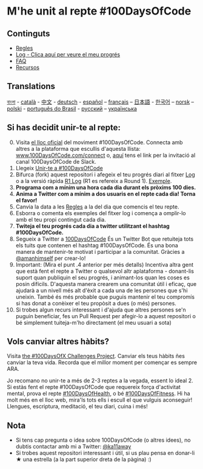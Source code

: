 # M'he unit al repte #100DaysOfCode

## Continguts

* [Regles](rules.md)
* [Log - Clica aquí per veure el meu progrés](log.md)
* [FAQ](FAQ.md)
* [Recursos](resources.md)

## Translations
[বাংলা](intl/bn/README.md) - [català](intl/ca/README.md) - [中文](intl/ch/README.md) - [deutsch](intl/de/README.md) - [español](intl/es/README.md) – [français](intl/fr/FAQ-fr.md) – [日本語](intl/ja/README.md) - [한국어](intl/ko/README-ko.md) – [norsk](intl/no/README.md) –  [polski](intl/pl/README.md) - [português do Brasil](intl/pt-br/LEIAME.md) - [русский](intl/ru/README-ru.md) – [українська](intl/ua/README-ua.md)

## Si has decidit unir-te al repte:

0.  Visita [el lloc oficial](http://100daysofcode.com/) del moviment #100DaysOfCode. Connecta amb altres a la plataforma que escullis d'aquesta llista: www.100DaysOfCode.com/connect
    o, [aquí](https://join.slack.com/t/100xcode/shared_invite/enQtMzA2NzUyODY4MTgyLWM2NzMzYzBmZTcwOTk0MzM2YTI5OWQzM2M3ZTVjZTUyMTE0NDk3ZjdiZmExNGU5Mjg3ODgzZTQxODI3YTNjZjA) tens el link per la invitació al canal 100DaysOfCode de Slack.
1.  Llegeix [Unir-te a #100DaysOfCode](https://medium.freecodecamp.com/join-the-100daysofcode-556ddb4579e4)
1.  Bifurca (fork) aquest repositori i afegeix el teu progrés diari al fitxer [Log](log.md) o a la versió ràpida [R1 Log](r1-log.md) (R1 es refereix a Round 1). [Exemple](https://github.com/Kallaway/100-days-kallaway-log).
1.  **Programa com a mínim una hora cada dia durant els pròxims 100 dies.**
1.  **Anima a Twitter com a mínim a dos usuaris en el repte cada dia! Torna el favor!**
1.  Canvia la data a les [Regles](rules.md) a la del dia que comencis el teu repte.
1.  Esborra o comenta els exemples del fitxer log i comença a omplir-lo amb el teu propi contingut cada dia.
1.  **Twiteja el teu progrés cada dia a twitter utilitzant el hashtag #100DaysOfCode.**
1.  Segueix a Twitter a [100DaysOfCode](https://twitter.com/_100DaysOfCode) És un Twitter Bot que retuiteja tots els tuits que contenen el hashtag #100DaysOfCode. És una bona manera de mantenir-te motivat i participar a la comunitat. Gràcies a [@amanhimself](https://twitter.com/amanhimself) per crear-lo!
1.  Important: (Mira el punt .4 anterior per més detalls) Incentiva altra gent que està fent el repte a Twitter o qualsevol altr aplataforma - donant-lis suport quan publiquin el seu progrés, i animant-los quan les coses es posin difícils. D'aquesta manera crearem una comunitat útil i eficaç, que ajudarà a un nivell més alt d'èxit a cada una de les persones que s'hi uneixin. També és més probable que puguis mantenir el teu compromís si has donat a conèixer el teu propòsit a dues (o més) persones.
1.  Si trobes algun recurs interessant i d'ajuda que altres persones se'n puguin beneficiar, fes un Pull Request per afegir-lo a aquest repositori o bé simplement tuiteja-m'ho directament (el meu usuari a sota)

## Vols canviar altres hàbits?

Visita [the #100DaysOfX Challenges Project](http://100daysofx.com/). Canviar els teus hàbits ñes canviar la teva vida. Recorda que el millor moment per començar es sempre ARA.

Jo recomano no unir-te a més de 2-3 reptes a la vegada, essent lo ideal 2. Si estàs fent el repte #100DaysOfCode que requereix força d'activitat mental, prova el repte [#100DaysOfHealth](http://100daysofx.com/where-x-is/health/), o bé [#100DaysOfFitness](http://100daysofx.com/challenges/). Hi ha molt més en el lloc web, mira'ls tots ells i escull el que vulguis aconseguir! Llengues, escriptura, meditació, el teu diari, cuina i més!

## Nota

* Si tens cap pregunta o idea sobre 100DaysOfCode (o altres idees), no dubtis contactar amb mi a Twitter: [@ka11away](https://twitter.com/ka11away)
* Si trobes aquest repositori interessant i útil, si us plau pensa en donar-li &#9733; una estrella (a la part superior dreta de la pàgina) :)
